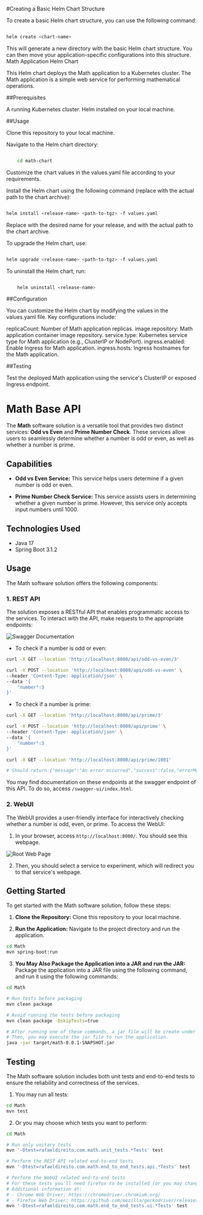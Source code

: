 #Creating a Basic Helm Chart Structure

To create a basic Helm chart structure, you can use the following command:

```bash

helm create <chart-name>
```
This will generate a new directory <chart-name> with the basic Helm chart structure. You can then move your application-specific configurations into this structure.
Math Application Helm Chart

This Helm chart deploys the Math application to a Kubernetes cluster. The Math application is a simple web service for performing mathematical operations.

##Prerequisites

A running Kubernetes cluster.
Helm installed on your local machine.

##Usage

Clone this repository to your local machine.

Navigate to the Helm chart directory:

```bash

    cd math-chart
```
Customize the chart values in the values.yaml file according to your requirements.

Install the Helm chart using the following command (replace <path-to-tgz> with the actual path to the chart archive):

```bash

helm install <release-name> <path-to-tgz> -f values.yaml
```
Replace <release-name> with the desired name for your release, and <path-to-tgz> with the actual path to the chart archive.

To upgrade the Helm chart, use:

```bash

helm upgrade <release-name> <path-to-tgz> -f values.yaml
```

To uninstall the Helm chart, run:

```bash

    helm uninstall <release-name>
```

##Configuration

You can customize the Helm chart by modifying the values in the values.yaml file. Key configurations include:

replicaCount: Number of Math application replicas.
image.repository: Math application container image repository.
service.type: Kubernetes service type for Math application (e.g., ClusterIP or NodePort).
ingress.enabled: Enable Ingress for Math application.
ingress.hosts: Ingress hostnames for the Math application.

##Testing

Test the deployed Math application using the service's ClusterIP or exposed Ingress endpoint.



# Math Base API

The **Math** software solution is a versatile tool that provides two distinct services: **Odd vs Even** and **Prime Number Check**. These services allow users to seamlessly determine whether a number is odd or even, as well as whether a number is prime.

## Capabilities

- **Odd vs Even Service:** This service helps users determine if a given number is odd or even.

- **Prime Number Check Service:** This service assists users in determining whether a given number is prime. However, this service only accepts input numbers until 1000. 

## Technologies Used

- Java 17
- Spring Boot 3.1.2

## Usage

The Math software solution offers the following components:

### 1. REST API

The solution exposes a RESTful API that enables programmatic access to the services. To interact with the API, make requests to the appropriate endpoints:


![Swagger Documentation](https://i.imgur.com/bOp6rdM.png)


- To check if a number is odd or even:

``` bash
curl -X GET --location 'http://localhost:8080/api/odd-vs-even/3'

curl -X POST --location 'http://localhost:8080/api/odd-vs-even' \
--header 'Content-Type: application/json' \
--data '{
    "number":3
}'

```

- To check if a number is prime:

``` bash
curl -X GET --location 'http://localhost:8080/api/prime/3'

curl -X POST --location 'http://localhost:8080/api/prime' \
--header 'Content-Type: application/json' \
--data '{
    "number":3
}'
```

``` bash
curl -X GET --location 'http://localhost:8080/api/prime/1001'

# Should return {"message":"An error occurred","success":false,"errorMessage":"Wow wow wow... We have no computing resources to know if 1001 is a prime number! We can only compute this for numbers <= 1000 !"}
```

You may find documentation on these endpoints at the swagger endpoint of this API. To do so, access `/swagger-ui/index.html`.



### 2. WebUI

The WebUI provides a user-friendly interface for interactively checking whether a number is odd, even, or prime. To access the WebUI:

1. In your browser, access `http://localhost:8080/`. You should see this webpage.

![Root Web Page](https://i.imgur.com/A1HQRiY.png)

2. Then, you should select a service to experiment, which will redirect you to that service's webpage.
   
## Getting Started

To get started with the Math software solution, follow these steps:

1. **Clone the Repository:** Clone this repository to your local machine.
 

2. **Run the Application:** Navigate to the project directory and run the application.

``` bash
cd Math
mvn spring-boot:run
```


3. **You May Also Package the Application into a JAR and run the JAR:** Package the application into a JAR file using the following command, and run it using the following commands:

``` bash
cd Math

# Run tests before packaging
mvn clean package

# Avoid running the tests before packaging
mvn clean package -DskipTests=true

# After running one of these commands, a jar file will be create under /target.
# Then, you may execute the jar file to run the application.
java -jar target/math-0.0.1-SNAPSHOT.jar
```

## Testing

The Math software solution includes both unit tests and end-to-end tests to ensure the reliability and correctness of the services.

1. You may run all tests:

```bash
cd Math
mvn test
```

2. Or you may choose which tests you want to perform:

``` bash
cd Math

# Run only unitary tests
mvn '-Dtest=rafaeldireito.com.math.unit_tests.*Tests' test

# Perform the REST API related end-to-end tests
mvn '-Dtest=rafaeldireito.com.math.end_to_end_tests.api.*Tests' test

# Perform the WebUI related end-to-end tests
# For these tests you'll need firefox to be installed (or you may change the testing code to rely on Chrome). Either way, you'll have to install the chosen browser's drive as it will be employed by Selenium to test the UI.
# Additional information at:
# - Chrome Web Driver: https://chromedriver.chromium.org/
# - Firefox Web Driver: https://github.com/mozilla/geckodriver/releases
mvn '-Dtest=rafaeldireito.com.math.end_to_end_tests.ui.*Tests' test

```

